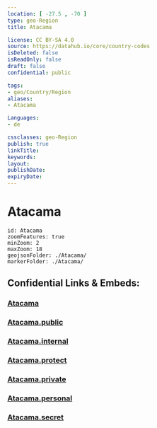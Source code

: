 ```yaml
---
location: [ -27.5 , -70 ] 
type: geo-Region
title: Atacama

license: CC BY-SA 4.0
source: https://datahub.io/core/country-codes
isDeleted: false
isReadOnly: false
draft: false
confidential: public

tags:
- geo/Country/Region
aliases:
- Atacama

Languages:
- de

cssclasses: geo-Region
publish: true
linkTitle: 
keywords: 
layout: 
publishDate: 
expiryDate: 
---
```


# Atacama

```leaflet
id: Atacama
zoomFeatures: true 
minZoom: 2 
maxZoom: 18
geojsonFolder: ./Atacama/
markerFolder: ./Atacama/
```


## Confidential Links & Embeds: 

### [Atacama](/_Standards/Earth/Continent/America~South/Chile/regions~Chile/Atacama.md) 

### [Atacama.public](/_public/Earth/Continent/America~South/Chile/regions~Chile/Atacama.public.md) 

### [Atacama.internal](/_internal/Earth/Continent/America~South/Chile/regions~Chile/Atacama.internal.md) 

### [Atacama.protect](/_protect/Earth/Continent/America~South/Chile/regions~Chile/Atacama.protect.md) 

### [Atacama.private](/_private/Earth/Continent/America~South/Chile/regions~Chile/Atacama.private.md) 

### [Atacama.personal](/_personal/Earth/Continent/America~South/Chile/regions~Chile/Atacama.personal.md) 

### [Atacama.secret](/_secret/Earth/Continent/America~South/Chile/regions~Chile/Atacama.secret.md)

